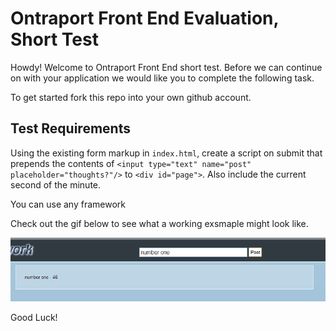 Ontraport Front End Evaluation, Short Test
=============================

Howdy! Welcome to Ontraport Front End short test. Before we can continue on with your application we would like you to complete the following task. 

To get started fork this repo into your own github account. 

## Test Requirements

Using the existing form markup in `index.html`, create a script on submit that prepends the contents of `<input type="text" name="post" placeholder="thoughts?"/>` to `<div id="page">`. Also include the current second of the minute.

You can use any framework

Check out the gif below to see what a working exsmaple might look like. 

![](steps.gif)

Good Luck!